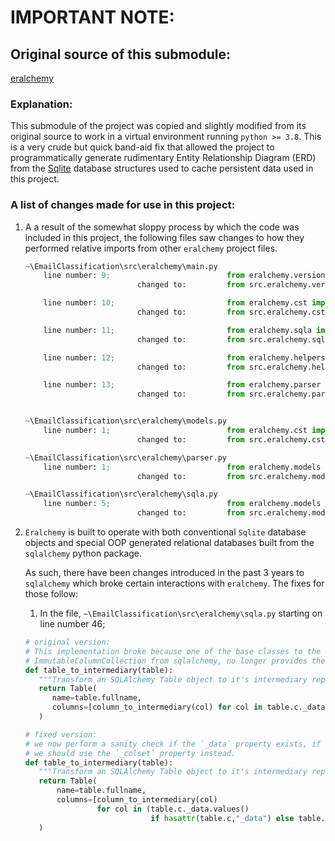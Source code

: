 IMPORTANT NOTE:
===
## Original source of this submodule: 
[eralchemy](https://github.com/Alexis-benoist/eralchemy)

### Explanation:
This submodule of the project was copied and slightly modified from its original source to work in a virtual environment running `python >= 3.8`.
This is a very crude but quick band-aid fix that allowed the project to programmatically generate rudimentary Entity Relationship Diagram (ERD) from the [Sqlite](https://www.sqlite.org/index.html) database structures used to cache persistent data used in this project. 

### A list of changes made for use in this project:

1) A a result of the somewhat sloppy process by which the code was included in this project, the following files saw changes to how they performed relative imports from other `eralchemy` project files.
   ```python
   ~\EmailClassification\src\eralchemy\main.py
       line number: 9;                          from eralchemy.version import version as __version__
                            changed to:         from src.eralchemy.version import version as __version__
   
       line number: 10;                         from eralchemy.cst import GRAPH_BEGINNING
                            changed to:         from src.eralchemy.cst import GRAPH_BEGINNING
   
       line number: 11;                         from eralchemy.sqla import metadata_to_intermediary, declarative_to_intermediary, database_to_intermediary
                            changed to:         from src.eralchemy.sqla import metadata_to_intermediary, declarative_to_intermediary, database_to_intermediary
   
       line number: 12;                         from eralchemy.helpers import check_args
                            changed to:         from src.eralchemy.helpers import check_args
   
       line number: 13;                         from eralchemy.parser import markdown_file_to_intermediary, line_iterator_to_intermediary, ParsingException
                            changed to:         from src.eralchemy.parser import markdown_file_to_intermediary, line_iterator_to_intermediary, ParsingException
   
   
   ~\EmailClassification\src\eralchemy\models.py
       line number: 1;                          from eralchemy.cst import TABLE, FONT_TAGS, ROW_TAGS
                            changed to:         from src.eralchemy.cst import TABLE, FONT_TAGS, ROW_TAGS
   
   ~\EmailClassification\src\eralchemy\parser.py
       line number: 1;                          from eralchemy.models import Table, Relation, Column
                            changed to:         from src.eralchemy.models import Table, Relation, Column
   
   ~\EmailClassification\src\eralchemy\sqla.py
       line number: 5;                          from eralchemy.models import Relation, Column, Table  
                            changed to:         from src.eralchemy.models import Relation, Column, Table
   
   ```
2) `Eralchemy` is built to operate with both conventional `Sqlite` database objects and special OOP generated relational databases built from the `sqlalchemy` python package. 
   
   As such, there have been changes introduced in the past 3 years to `sqlalchemy` which broke certain interactions with `eralchemy`. The fixes for those follow:
   1) In the file, `~\EmailClassification\src\eralchemy\sqla.py` starting on line number 46;
   ```python
   # original version:
   # This implementation broke because one of the base classes to the table object,
   # ImmutableColumnCollection from sqlalchemy, no longer provides the _data property.
   def table_to_intermediary(table):
      """Transform an SQLAlchemy Table object to it's intermediary representation. """
      return Table(
         name=table.fullname,
         columns=[column_to_intermediary(col) for col in table.c._data.values()]
      )
   
   # fixed version:
   # we now perform a sanity check if the `_data` property exists, if it doesn't then we know
   # we should use the `_colset` property instead.
   def table_to_intermediary(table):
      """Transform an SQLAlchemy Table object to it's intermediary representation. """
      return Table(
          name=table.fullname,
          columns=[column_to_intermediary(col) 
                   for col in (table.c._data.values() 
                               if hasattr(table.c,"_data") else table.c._colset)]
      )
   ```
